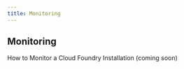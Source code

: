 ```yaml
---
title: Monitoring
---
```


##  Monitoring

How to Monitor a Cloud Foundry Installation (coming soon)